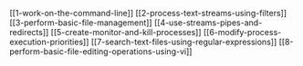 [[1-work-on-the-command-line]]
[[2-process-text-streams-using-filters]]
[[3-perform-basic-file-management]]
[[4-use-streams-pipes-and-redirects]]
[[5-create-monitor-and-kill-processes]]
[[6-modify-process-execution-priorities]]
[[7-search-text-files-using-regular-expressions]]
[[8-perform-basic-file-editing-operations-using-vi]]
